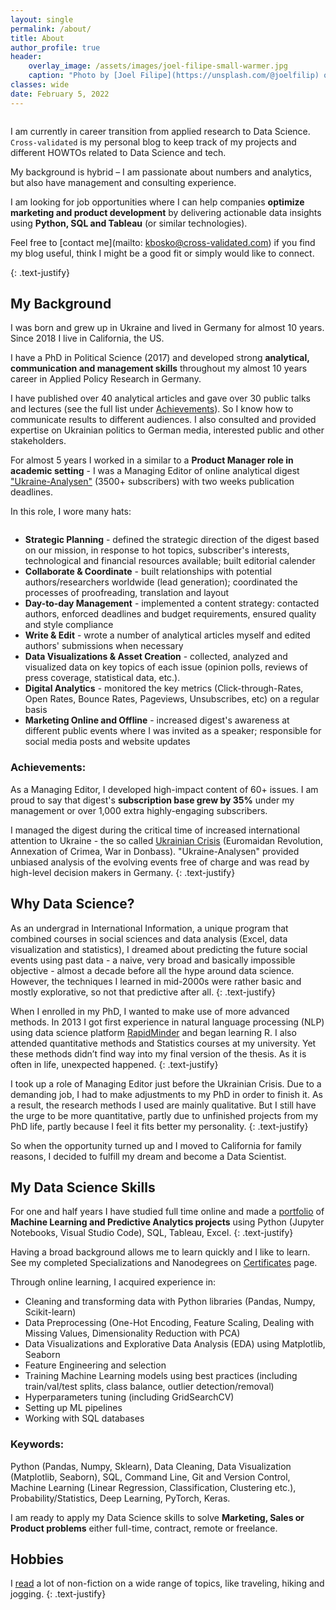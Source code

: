 ```yaml
---
layout: single
permalink: /about/
title: About
author_profile: true
header:
    overlay_image: /assets/images/joel-filipe-small-warmer.jpg
    caption: "Photo by [Joel Filipe](https://unsplash.com/@joelfilip) on [Unsplash](https://unsplash.com)"
classes: wide
date: February 5, 2022
---
```


<figure style="width: 30%" class="align-right">
  <img src="{{ site.url }}{{ site.baseurl }}/assets/images/hawaii.jpg" alt="">
</figure> 

I am currently in career transition from applied research to Data Science. `Cross-validated` is my personal blog to keep track of my projects and different HOWTOs related to Data Science and tech.

My background is hybrid – I am passionate about numbers and analytics, but also have management and consulting experience.

I am looking for job opportunities where I can help companies **optimize marketing and product development** by delivering actionable data insights using **Python, SQL and Tableau** (or similar technologies). 

Feel free to [contact me](mailto: kbosko@cross-validated.com) if you find my blog useful, think I might be a good fit or simply would like to connect. 


{: .text-justify}

## My Background
I was born and grew up in Ukraine and lived in Germany for almost 10 years. Since 2018 I live in California, the US.

I have a PhD in Political Science (2017) and developed strong **analytical, communication and management skills** throughout my almost 10 years career in Applied Policy Research in Germany. 

I have published over 40 analytical articles and gave over 30 public talks and lectures (see the full list under [Achievements](/achievements/)). So I know how to communicate results to different audiences. I also consulted and provided expertise on Ukrainian politics to German media, interested public and other stakeholders.

For almost 5 years I worked in a similar to a **Product Manager role in academic setting** - I was a Managing Editor of online analytical digest ["Ukraine-Analysen"](https://www.laender-analysen.de/ukraine-analysen/) (3500+ subscribers) with two weeks publication deadlines. 

In this role, I wore many hats:
<figure style="width: 30%" class="align-right">
  <img src="{{ site.url }}{{ site.baseurl }}/assets/images/Ukraine-Analysen-800.jpg" alt="">
</figure> 

- **Strategic Planning** - defined the strategic direction of the digest based on our mission, in response to hot topics, subscriber's interests, technological and financial resources available; built editorial calender
- **Collaborate & Coordinate** - built relationships with potential authors/researchers worldwide (lead generation); coordinated the processes of proofreading, translation and layout
- **Day-to-day Management** -  implemented a content strategy: contacted authors, enforced deadlines and budget requirements, ensured quality and style compliance 
- **Write & Edit** - wrote a number of analytical articles myself and edited authors' submissions when necessary
- **Data Visualizations & Asset Creation** - collected, analyzed and visualized data on key topics of each issue (opinion polls, reviews of press coverage, statistical data, etc.).
- **Digital Analytics** - monitored the key metrics (Click-through-Rates, Open Rates, Bounce Rates, Pageviews, Unsubscribes, etc) on a regular basis 
- **Marketing Online and Offline** - increased digest's awareness at different public events where I was invited as a speaker; responsible for social media posts and website updates


### Achievements:

As a Managing Editor, I developed high-impact content of 60+ issues. I am proud to say that digest's **subscription base grew by 35%** under my management or over 1,000 extra highly-engaging subscribers.

I managed the digest during the critical time of increased international attention to Ukraine - the so called [Ukrainian Crisis](https://en.wikipedia.org/wiki/Ukrainian_crisis) (Euromaidan Revolution, Annexation of Crimea, War in Donbass). "Ukraine-Analysen" provided unbiased analysis of the evolving events free of charge and was read by high-level decision makers in Germany. 
{: .text-justify}

## Why Data Science?
As an undergrad in International Information, a unique program that combined courses in social sciences and data analysis (Excel, data visualization and statistics), I dreamed about predicting the future social events using past data - a naive, very broad and basically impossible  objective - almost a decade before all the hype around data science. However, the techniques I learned in mid-2000s were rather basic and mostly explorative, so not that predictive after all.
{: .text-justify}

When I enrolled in my PhD, I wanted to make use of more advanced methods. In 2013 I got first experience in natural language processing (NLP) using data science platform [RapidMinder](https://rapidminer.com) and began learning R. I also attended quantitative methods and Statistics courses at my university. Yet these methods didn’t find way into my final version of the thesis. As it is often in life, unexpected happened.
{: .text-justify}

I took up a role of Managing Editor just before the Ukrainian Crisis. Due to a demanding job, I had to make adjustments to my PhD in order to finish it. As a result, the research methods I used are mainly qualitative. But I still have the urge to be more quantitative, partly due to unfinished projects from my PhD life, partly because I feel it fits better my personality. 
{: .text-justify}

So when the opportunity turned up and I moved to California for family reasons, I decided to fulfill my dream and become a Data Scientist.

## My Data Science Skills

For one and half years I have studied full time online and made a [portfolio](/portfolio) of **Machine Learning and Predictive Analytics projects** using Python (Jupyter Notebooks, Visual Studio Code), SQL, Tableau, Excel. 
{: .text-justify}

Having a broad background allows me to learn quickly and I like to learn. See my completed Specializations and Nanodegrees on [Certificates](/certificates) page.

Through online learning, I acquired experience in:
- Cleaning and transforming data with Python libraries (Pandas, Numpy, Scikit-learn)
- Data Preprocessing (One-Hot Encoding, Feature Scaling, Dealing with Missing Values, Dimensionality Reduction with PCA)
- Data Visualizations and Explorative Data Analysis (EDA) using Matplotlib, Seaborn
- Feature Engineering and selection
- Training Machine Learning models using best practices (including train/val/test splits, class balance, outlier detection/removal) 
- Hyperparameters tuning (including GridSearchCV)
- Setting up ML pipelines
- Working with SQL databases


### Keywords:

Python (Pandas, Numpy, Sklearn),  Data Cleaning, Data Visualization (Matplotlib, Seaborn), SQL, Command Line, Git and Version Control, Machine Learning (Linear Regression, Classification, Clustering etc.), Probability/Statistics, Deep Learning, PyTorch, Keras.

I am ready to apply my Data Science skills to solve **Marketing, Sales or Product problems** either full-time, contract, remote or freelance.

## Hobbies
I [read](https://www.goodreads.com/user/show/59162734-katerina-bosko) a lot of non-fiction on a wide range of topics, like traveling, hiking and jogging.
{: .text-justify}




